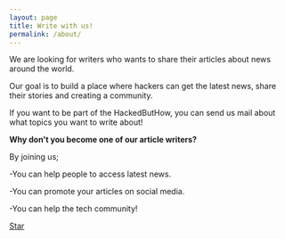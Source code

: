```yaml
---
layout: page
title: Write with us!
permalink: /about/
---
```


We are looking for writers who wants to share their articles about news around the world.

Our goal is to build a place where hackers can get the latest news, share their stories and creating a community.

If you want to be part of the HackedButHow, you can send us mail about what topics you want to write about!


**Why don't you become one of our article writers?**

By joining us;

-You can help people to access latest news.

-You can promote your articles on social media.

-You can help the tech community!

<a class="github-button" href="https://github.com/sharu725/cards" data-style="mega" data-count-href="/sharu725/cards/stargazers" data-count-api="/repos/sharu725/cards#stargazers_count" data-count-aria-label="# stargazers on GitHub" aria-label="Star sharu725/cards on GitHub">Star</a>

<script async defer src="https://buttons.github.io/buttons.js"></script>
